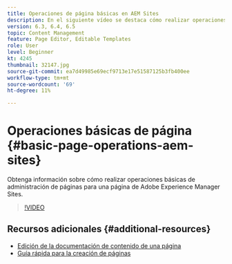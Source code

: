```yaml
---
title: Operaciones de página básicas en AEM Sites
description: En el siguiente vídeo se destaca cómo realizar operaciones básicas de administración de páginas para una página de Adobe Experience Manager Sites.
version: 6.3, 6.4, 6.5
topic: Content Management
feature: Page Editor, Editable Templates
role: User
level: Beginner
kt: 4245
thumbnail: 32147.jpg
source-git-commit: ea7d49985e69ecf9713e17e51587125b3fb400ee
workflow-type: tm+mt
source-wordcount: '69'
ht-degree: 11%

---
```



# Operaciones básicas de página {#basic-page-operations-aem-sites}

Obtenga información sobre cómo realizar operaciones básicas de administración de páginas para una página de Adobe Experience Manager Sites.

>[!VIDEO](https://video.tv.adobe.com/v/32147?quality=12&learn=on)


## Recursos adicionales {#additional-resources}

* [Edición de la documentación de contenido de una página](https://experienceleague.adobe.com/docs/experience-manager-65/authoring/authoring/editing-content.html)
* [Guía rápida para la creación de páginas](https://experienceleague.adobe.com/docs/experience-manager-cloud-service/sites/authoring/getting-started/quick-start.html)
